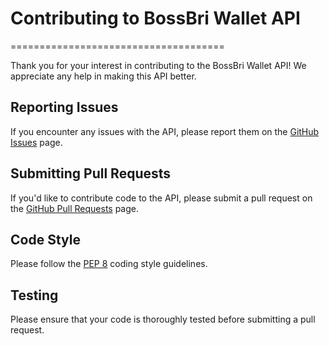 # Contributing to BossBri Wallet API
=====================================

Thank you for your interest in contributing to the BossBri Wallet API! We appreciate any help in making this API better.

## Reporting Issues

If you encounter any issues with the API, please report them on the [GitHub Issues](https://github.com/KOSASIH/bossbri-wallet/issues) page.

## Submitting Pull Requests

If you'd like to contribute code to the API, please submit a pull request on the [GitHub Pull Requests](https://github.com/KOSASIH/bossbri-wallet/pulls) page.

## Code Style

Please follow the [PEP 8](https://www.python.org/dev/peps/pep-0008/) coding style guidelines.

## Testing

Please ensure that your code is thoroughly tested before submitting a pull request.
